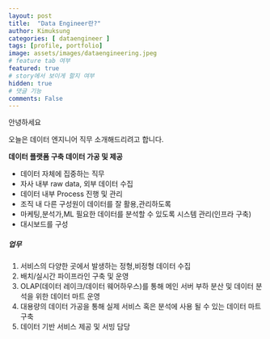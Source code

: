 ```yaml
---
layout: post
title:  "Data Engineer란?"
author: Kimuksung
categories: [ dataengineer ]
tags: [profile, portfolio]
image: assets/images/dataengineering.jpeg
# feature tab 여부
featured: true
# story에서 보이게 할지 여부
hidden: true
# 댓글 기능
comments: False
---
```


<!-- 스포일러 추가 시 <span class="spoiler"> </span>  -->
안녕하세요

오늘은 데이터 엔지니어 직무 소개해드리려고 합니다.

**데이터 플랫폼 구축 데이터 가공 및 제공**

- 데이터 자체에 집중하는 직무
- 자사 내부 raw data, 외부 데이터 수집
- 데이터 내부 Process 진행 및 관리
- 조직 내 다른 구성원이 데이터를 잘 활용,관리하도록
- 마케팅,분석가,ML 필요한 데이터를 분석할 수 있도록 시스템 관리(인프라 구축)
- 대시보드를 구성


##### 업무

1. 서비스의 다양한 곳에서 발생하는 정형,비정형 데이터 수집
2. 배치/실시간 파이프라인 구축 및 운영
3. OLAP(데이터 레이크/데이터 웨어하우스)를 통해 메인 서버 부하 분산 및 데이터 분석을 위한 데이터 마트 운영
4. 대용량의 데이터 가공을 통해 실제 서비스 혹은 분석에 사용 될 수 있는 데이터 마트 구축
5. 데이터 기반 서비스 제공 및 서빙 담당